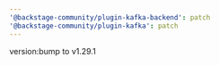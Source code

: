 ```yaml
---
'@backstage-community/plugin-kafka-backend': patch
'@backstage-community/plugin-kafka': patch
---
```


version:bump to v1.29.1

